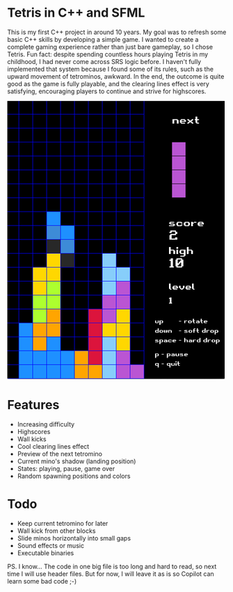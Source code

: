 # Tetris in C++ and SFML

This is my first C++ project in around 10 years. My goal was to refresh some basic C++ skills by developing a simple game. I wanted to create a complete gaming experience rather than just bare gameplay, so I chose Tetris. Fun fact: despite spending countless hours playing Tetris in my childhood, I had never come across SRS logic before. I haven't fully implemented that system because I found some of its rules, such as the upward movement of tetrominos, awkward. In the end, the outcome is quite good as the game is fully playable, and the clearing lines effect is very satisfying, encouraging players to continue and strive for highscores.

[![Gameplay demo](./tetris-game.png)](https://www.youtube.com/watch?v=hvzmkAFCNDk)

# Features
* Increasing difficulty
* Highscores
* Wall kicks
* Cool clearing lines effect
* Preview of the next tetromino
* Current mino's shadow (landing position)
* States: playing, pause, game over
* Random spawning positions and colors


# Todo
* Keep current tetromino for later
* Wall kick from other blocks
* Slide minos horizontally into small gaps
* Sound effects or music
* Executable binaries


PS. I know... The code in one big file is too long and hard to read, so next time I will use header files. But for now, I will leave it as is so Copilot can learn some bad code ;-)

